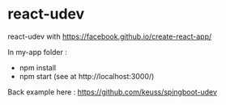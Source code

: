 # react-udev

react-udev with https://facebook.github.io/create-react-app/

In my-app folder :

 - npm install
 - npm start (see at http://localhost:3000/)
 
Back example here : https://github.com/keuss/spingboot-udev
